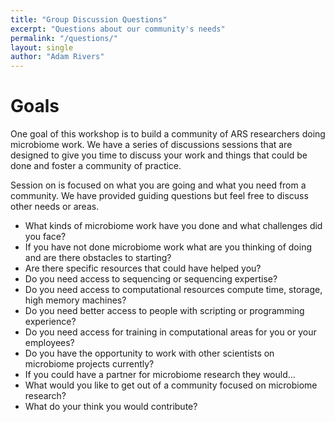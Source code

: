 ```yaml
---
title: "Group Discussion Questions"
excerpt: "Questions about our community's needs"
permalink: "/questions/"
layout: single
author: "Adam Rivers"
---
```

# Goals
One goal of this workshop is to build a community of ARS researchers doing
microbiome work. We have a series of discussions sessions that are designed
to give you time to discuss your work and things that could be done and foster
 a community of practice.

Session on is focused on what you are going and what you need from a community.
We have provided guiding questions but feel free to discuss other needs or areas.

* What kinds of microbiome work have you done and what challenges did you face?
* If you have not done microbiome work what are you thinking of doing and are
there obstacles to starting?
* Are there specific resources that could have helped you?
* Do you need access to sequencing or sequencing expertise?
* Do you need access to computational resources compute time, storage, high
memory machines?
* Do you need better access to people with scripting or programming experience?
* Do you need access for training in computational areas for you or your employees?
* Do you have the opportunity to work with other scientists on microbiome
projects currently?
* If you could have a partner for microbiome research they would...
* What would you like to get out of a community focused on microbiome research?
* What do your think you would contribute?
